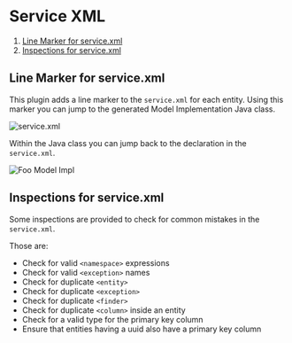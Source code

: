 Service XML
===========

1. [Line Marker for service.xml](#line-marker-for-servicexml)
2. [Inspections for service.xml](#inspections-for-servicexml)

Line Marker for service.xml
---------------------------

This plugin adds a line marker to the ```service.xml``` for each entity. Using this marker you can jump to 
the generated Model Implementation Java class. 

![service.xml](service_xml.png "service.xml")

Within the Java class you can jump back to the declaration in the ```service.xml```.

![Foo Model Impl](foo_impl.png "Foo Model Impl")

Inspections for service.xml
---------------------------

Some inspections are provided to check for common mistakes in the ```service.xml```.

Those are:

* Check for valid ```<namespace>``` expressions
* Check for valid ```<exception>``` names
* Check for duplicate ```<entity>``` 
* Check for duplicate ```<exception>``` 
* Check for duplicate ```<finder>``` 
* Check for duplicate ```<column>``` inside an entity 
* Check for a valid type for the primary key column
* Ensure that entities having a uuid also have a primary key column